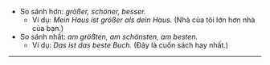 - So sánh hơn: _größer, schöner, besser._
    - Ví dụ: _Mein Haus ist größer als dein Haus._ (Nhà của tôi lớn hơn nhà của bạn.)
- So sánh nhất: _am größten, am schönsten, am besten._
    - Ví dụ: _Das ist das beste Buch._ (Đây là cuốn sách hay nhất.)

---